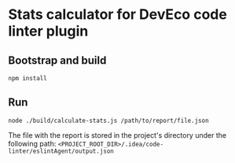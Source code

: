 # Stats calculator for DevEco code linter plugin

## Bootstrap and build

```
npm install
```

## Run

```
node ./build/calculate-stats.js /path/to/report/file.json
```

The file with the report is stored in the project's directory under the following path:
`<PROJECT_ROOT_DIR>/.idea/code-linter/eslintAgent/output.json`
